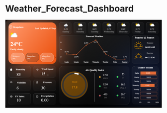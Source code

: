 # Weather_Forecast_Dashboard

![Weather_Forecast_Dashboard](https://github.com/siddum8218/Weather_Forecast_Dashboard/blob/main/Snapshot_of_Weather_forecast_Dashboard.png)

